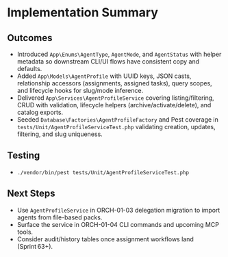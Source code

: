 # Implementation Summary

## Outcomes
- Introduced `App\Enums\AgentType`, `AgentMode`, and `AgentStatus` with helper metadata so downstream CLI/UI flows have consistent copy and defaults.
- Added `App\Models\AgentProfile` with UUID keys, JSON casts, relationship accessors (assignments, assigned tasks), query scopes, and lifecycle hooks for slug/mode inference.
- Delivered `App\Services\AgentProfileService` covering listing/filtering, CRUD with validation, lifecycle helpers (archive/activate/delete), and catalog exports.
- Seeded `Database\Factories\AgentProfileFactory` and Pest coverage in `tests/Unit/AgentProfileServiceTest.php` validating creation, updates, filtering, and slug uniqueness.

## Testing
- `./vendor/bin/pest tests/Unit/AgentProfileServiceTest.php`

## Next Steps
- Use `AgentProfileService` in ORCH-01-03 delegation migration to import agents from file-based packs.
- Surface the service in ORCH-01-04 CLI commands and upcoming MCP tools.
- Consider audit/history tables once assignment workflows land (Sprint 63+).
